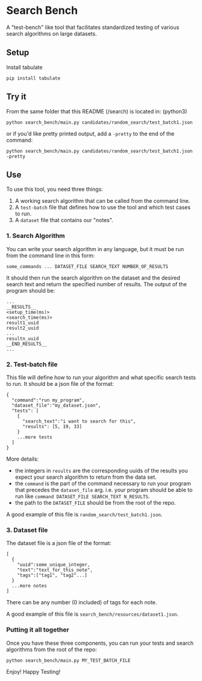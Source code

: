 # Search Bench
A "test-bench" like tool that facilitates standardized testing of various search algorithms on large datasets.

## Setup
Install tabulate
```
pip install tabulate
```

## Try it
From the same folder that this README (/search) is located in: (python3)
```
python search_bench/main.py candidates/random_search/test_batch1.json
```

or if you'd like pretty printed output, add a `-pretty` to the end of the command:
```
python search_bench/main.py candidates/random_search/test_batch1.json -pretty
```

## Use
To use this tool, you need three things:
1. A working search algorithm that can be called from the command line.
2. A `test-batch` file that defines how to use the tool and which test cases to run.
3. A `dataset` file that contains our "notes".

### 1. Search Algorithm
You can write your search algorithm in any language, but it must be run from the command line in this form:
```
some_commands ... DATASET_FILE SEARCH_TEXT NUMBER_OF_RESULTS
```
It should then run the search algorithm on the dataset and the desired search text and return the specified number of results. The output of the program should be:
```
...
__RESULTS__
<setup_time(ms)>
<search_time(ms)>
result1_uuid
result2_uuid
...
resultn_uuid
__END_RESULTS__
...
```

### 2. Test-batch file
This file will define how to run your algorithm and what specific search tests to run. It should be a json file of the format:
```
{
  "command":"run my_program",
  "dataset_file":"my_dataset.json",
  "tests": [
    {
      "search_text":"i want to search for this",
      "results": [5, 19, 33]
    }
    ...more tests
  ]
}
```
More details:
- the integers in `results` are the corresponding uuids of the results you expect your search algorithm to return from the data set.
- the `command` is the part of the command necessary to run your program that precedes the `dataset_file` arg. i.e. your program should be able to run like `command DATASET_FILE SEARCH_TEXT N_RESULTS`.
- the path to the `DATASET_FILE` should be from the root of the repo.

A good example of this file is  `random_search/test_batch1.json`.

### 3. Dataset file
The dataset file is a json file of the format:
```
[
  {
    "uuid":some_unique_integer,
    "text":"text_for_this_note",
    "tags":["tag1", "tag2"...]
  }
  ...more notes
]
```
There can be any number (0 included) of tags for each note.

A good example of this file is `search_bench/resources/dataset1.json`.

### Putting it all together
Once you have these three components, you can run your tests and search algorithms from the root of the repo:
```
python search_bench/main.py MY_TEST_BATCH_FILE
```

Enjoy! Happy Testing!
